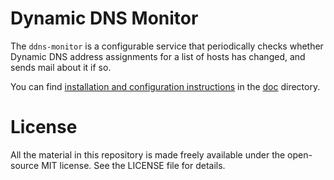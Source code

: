 # Dynamic DNS Monitor

The `ddns-monitor` is a configurable service that periodically checks whether Dynamic DNS address assignments for a list of hosts has changed, and sends mail about it if so.

You can find [installation and configuration instructions](doc/Instructions.md) in the [doc](./doc) directory.

# License

All the material in this repository is made freely available under the open-source MIT license.  See the LICENSE file for details.
